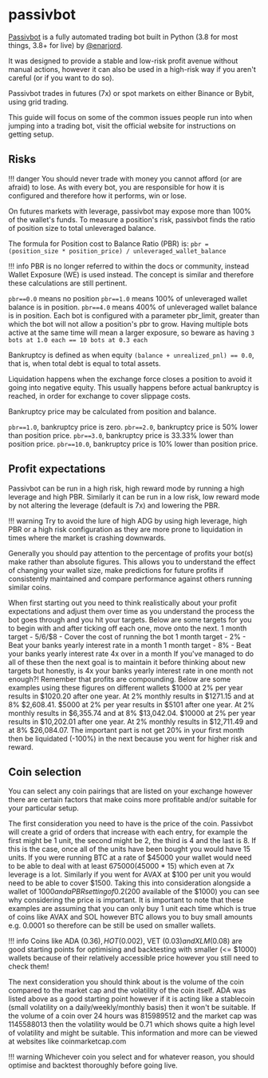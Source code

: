# passivbot

[Passivbot](https://www.passivbot.com/en/latest/) is a fully automated trading bot built in Python (3.8 for most things, 3.8+ for live) by [@enarjord](https://github.com/enarjord/).

It was designed to provide a stable and low-risk profit avenue without manual actions, however it can also be used in a high-risk way if you aren't careful (or if you want to do so).

Passivbot trades in futures (7x) or spot markets on either Binance or Bybit, using grid trading.

This guide will focus on some of the common issues people run into when jumping into a trading bot, visit the official website for instructions on getting setup.

## Risks

!!! danger
    You should never trade with money you cannot afford (or are afraid) to lose. As with every bot, you are responsible for how it is configured and therefore how it performs, win or lose.

On futures markets with leverage, passivbot may expose more than 100% of the wallet's funds. To measure a position's risk, passivbot finds the ratio of position size to total unleveraged balance.

The formula for Position cost to Balance Ratio (PBR) is:
`pbr = (position_size * position_price) / unleveraged_wallet_balance`

!!! info
    PBR is no longer referred to within the docs or community, instead Wallet Exposure (WE) is used instead. The concept is similar and therefore these calculations are still pertinent.

`pbr==0.0` means no position
`pbr==1.0` means 100% of unleveraged wallet balance is in position.
`pbr==4.0` means 400% of unleveraged wallet balance is in position.
Each bot is configured with a parameter pbr_limit, greater than which the bot will not allow a position's pbr to grow. Having multiple bots active at the same time will mean a larger exposure, so beware as having `3 bots at 1.0 each == 10 bots at 0.3 each`

Bankruptcy is defined as when equity `(balance + unrealized_pnl) == 0.0`, that is, when total debt is equal to total assets.

Liquidation happens when the exchange force closes a position to avoid it going into negative equity. This usually happens before actual bankruptcy is reached, in order for exchange to cover slippage costs.

Bankruptcy price may be calculated from position and balance.

`pbr==1.0`, bankruptcy price is zero.
`pbr==2.0`, bankruptcy price is 50% lower than position price.
`pbr==3.0`, bankruptcy price is 33.33% lower than position price.
`pbr==10.0`, bankruptcy price is 10% lower than position price.

## Profit expectations

Passivbot can be run in a high risk, high reward mode by running a high leverage and high PBR. Similarly it can be run in a low risk, low reward mode by not altering the leverage (default is 7x) and lowering the PBR.

!!! warning
    Try to avoid the lure of high ADG by using high leverage, high PBR or a high risk configuration as they are more prone to liquidation in times where the market is crashing downwards.

Generally you should pay attention to the percentage of profits your bot(s) make rather than absolute figures. This allows you to understand the effect of changing your wallet size, make predictions for future profits if consistently maintained and compare performance against others running similar coins.

When first starting out you need to think realistically about your profit expectations and adjust them over time as you understand the process the bot goes through and you hit your targets. Below are some targets for you to begin with and after ticking off each one, move onto the next.
1 month target - $5/$6/$8 - Cover the cost of running the bot
1 month target - 2% - Beat your banks yearly interest rate in a month
1 month target - 8% - Beat your banks yearly interest rate 4x over in a month
If you've managed to do all of these then the next goal is to maintain it before thinking about new targets but honestly, is 4x your banks yearly interest rate in one month not enough?! Remember that profits are compounding. Below are some examples using these figures on different wallets
$1000 at 2% per year results in $1020.20 after one year. At 2% monthly results in $1271.15 and at 8% $2,608.41.
$5000 at 2% per year results in $5101 after one year. At 2% monthly results in $6,355.74 and at 8% $13,042.04.
$10000 at 2% per year results in $10,202.01 after one year. At 2% monthly results in $12,711.49 and at 8% $26,084.07.
The important part is not get 20% in your first month then be liquidated (-100%) in the next because you went for higher risk and reward.

## Coin selection
You can select any coin pairings that are listed on your exchange however there are certain factors that make coins more profitable and/or suitable for your particular setup.

The first consideration you need to have is the price of the coin. Passivbot will create a grid of orders that increase with each entry, for example the first might be 1 unit, the second might be 2, the third is 4 and the last is 8. If this is the case, once all of the units have been bought you would have 15 units. If you were running BTC at a rate of $45000 your wallet would need to be able to deal with at least $675000 ($45000 * 15) which even at 7x leverage is a lot. Similarly if you went for AVAX at $100 per unit you would need to be able to cover $1500. Taking this into consideration alongside a wallet of $1000 and a PBR setting of 0.2 ($200 available of the $1000) you can see why considering the price is important. It is important to note that these examples are assuming that you can only buy 1 unit each time which is true of coins like AVAX and SOL however BTC allows you to buy small amounts e.g. 0.0001 so therefore can be still be used on smaller wallets.

!!! info
    Coins like ADA ($0.36), HOT ($0.002), VET ($0.03) and XLM ($0.08) are good starting points for optimising and backtesting with smaller (<= $1000) wallets because of their relatively accessible price however you still need to check them!

The next consideration you should think about is the volume of the coin compared to the market cap and the volatility of the coin itself. ADA was listed above as a good starting point however if it is acting like a stablecoin (small volatility on a daily/weekly/monthly basis) then it won't be suitable. If the volume of a coin over 24 hours was 815989512 and the market cap was 1145588013 then the volatility would be 0.71 which shows quite a high level of volatility and might be suitable. This information and more can be viewed at websites like coinmarketcap.com

!!! warning
    Whichever coin you select and for whatever reason, you should optimise and backtest thoroughly before going live.
